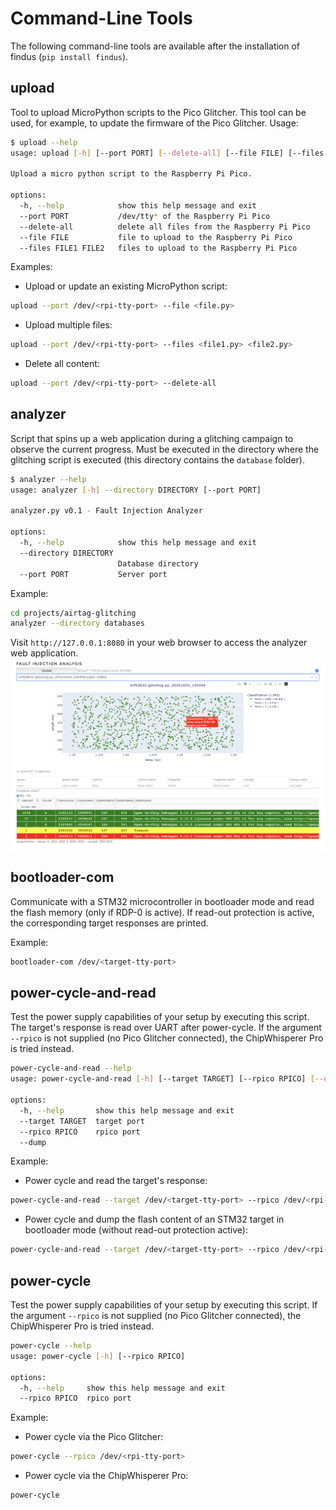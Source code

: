# Command-Line Tools

The following command-line tools are available after the installation of findus (`pip install findus`).

## upload

Tool to upload MicroPython scripts to the Pico Glitcher. This tool can be used, for example, to update the firmware of the Pico Glitcher.
Usage:

``` bash
$ upload --help
usage: upload [-h] [--port PORT] [--delete-all] [--file FILE] [--files FILE1 FILE2...]

Upload a micro python script to the Raspberry Pi Pico.

options:
  -h, --help            show this help message and exit
  --port PORT           /dev/tty* of the Raspberry Pi Pico
  --delete-all          delete all files from the Raspberry Pi Pico
  --file FILE           file to upload to the Raspberry Pi Pico
  --files FILE1 FILE2   files to upload to the Raspberry Pi Pico
```

Examples:

- Upload or update an existing MicroPython script:
```bash
upload --port /dev/<rpi-tty-port> --file <file.py>
```

- Upload multiple files:
```bash
upload --port /dev/<rpi-tty-port> --files <file1.py> <file2.py>
```

- Delete all content:
```bash
upload --port /dev/<rpi-tty-port> --delete-all
```

## analyzer

Script that spins up a web application during a glitching campaign to observe the current progress. Must be executed in the directory where the glitching script is executed (this directory contains the `database` folder).

```bash
$ analyzer --help
usage: analyzer [-h] --directory DIRECTORY [--port PORT]

analyzer.py v0.1 - Fault Injection Analyzer

options:
  -h, --help            show this help message and exit
  --directory DIRECTORY
                        Database directory
  --port PORT           Server port
```

Example:
```bash
cd projects/airtag-glitching
analyzer --directory databases
```

Visit `http://127.0.0.1:8080` in your web browser to access the analyzer web application.
![Parameter space web application](images/parameterspace-pico-glitcher.png)

## bootloader-com

Communicate with a STM32 microcontroller in bootloader mode and read the flash memory (only if RDP-0 is active). If read-out protection is active, the corresponding target responses are printed.

Example:
```bash
bootloader-com /dev/<target-tty-port>
```

## power-cycle-and-read

Test the power supply capabilities of your setup by executing this script. The target's response is read over UART after power-cycle.
If the argument `--rpico` is not supplied (no Pico Glitcher connected), the ChipWhisperer Pro is tried instead. 

```bash
power-cycle-and-read --help
usage: power-cycle-and-read [-h] [--target TARGET] [--rpico RPICO] [--dump]

options:
  -h, --help       show this help message and exit
  --target TARGET  target port
  --rpico RPICO    rpico port
  --dump
```

Example:

- Power cycle and read the target's response:
```bash
power-cycle-and-read --target /dev/<target-tty-port> --rpico /dev/<rpi-tty-port>
```

- Power cycle and dump the flash content of an STM32 target in bootloader mode (without read-out protection active):
```bash
power-cycle-and-read --target /dev/<target-tty-port> --rpico /dev/<rpi-tty-port> --dump
```


## power-cycle

Test the power supply capabilities of your setup by executing this script.
If the argument `--rpico` is not supplied (no Pico Glitcher connected), the ChipWhisperer Pro is tried instead.

```bash
power-cycle --help
usage: power-cycle [-h] [--rpico RPICO]

options:
  -h, --help     show this help message and exit
  --rpico RPICO  rpico port
```

Example:

- Power cycle via the Pico Glitcher:
```bash
power-cycle --rpico /dev/<rpi-tty-port>
```

- Power cycle via the ChipWhisperer Pro:
```bash
power-cycle
```